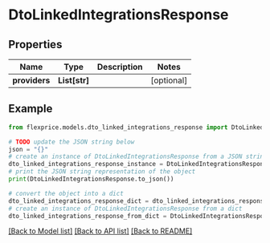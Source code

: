 # DtoLinkedIntegrationsResponse


## Properties

Name | Type | Description | Notes
------------ | ------------- | ------------- | -------------
**providers** | **List[str]** |  | [optional] 

## Example

```python
from flexprice.models.dto_linked_integrations_response import DtoLinkedIntegrationsResponse

# TODO update the JSON string below
json = "{}"
# create an instance of DtoLinkedIntegrationsResponse from a JSON string
dto_linked_integrations_response_instance = DtoLinkedIntegrationsResponse.from_json(json)
# print the JSON string representation of the object
print(DtoLinkedIntegrationsResponse.to_json())

# convert the object into a dict
dto_linked_integrations_response_dict = dto_linked_integrations_response_instance.to_dict()
# create an instance of DtoLinkedIntegrationsResponse from a dict
dto_linked_integrations_response_from_dict = DtoLinkedIntegrationsResponse.from_dict(dto_linked_integrations_response_dict)
```
[[Back to Model list]](../README.md#documentation-for-models) [[Back to API list]](../README.md#documentation-for-api-endpoints) [[Back to README]](../README.md)


